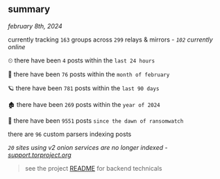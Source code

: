 
## summary
_february 8th, 2024_

currently tracking `163` groups across `299` relays & mirrors - _`102` currently online_

⏲ there have been `4` posts within the `last 24 hours`

🦈 there have been `76` posts within the `month of february`

🪐 there have been `781` posts within the `last 90 days`

🏚 there have been `269` posts within the `year of 2024`

🦕 there have been `9551` posts `since the dawn of ransomwatch`

there are `96` custom parsers indexing posts

_`20` sites using v2 onion services are no longer indexed - [support.torproject.org](https://support.torproject.org/onionservices/v2-deprecation/)_

> see the project [README](https://github.com/joshhighet/ransomwatch#ransomwatch--) for backend technicals
